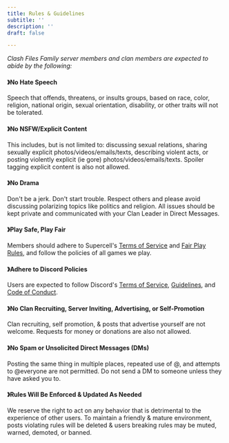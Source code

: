 ```yaml
---
title: Rules & Guidelines
subtitle: ''
description: ''
draft: false

---
```

_Clash Files Family server members and clan members are expected to abide by the following:_

#### 》No Hate Speech

Speech that offends, threatens, or insults groups, based on race, color, religion, national origin, sexual orientation, disability, or other traits will not be tolerated.

#### 》No NSFW/Explicit Content

This includes, but is not limited to: discussing sexual relations, sharing sexually explicit photos/videos/emails/texts, describing violent acts, or posting violently explicit (ie gore) photos/videos/emails/texts. Spoiler tagging explicit content is also not allowed.

#### 》No Drama

Don't be a jerk. Don't start trouble. Respect others and please avoid discussing polarizing topics like politics and religion. All issues should be kept private and communicated with your Clan Leader in Direct Messages.

#### 》Play Safe, Play Fair

Members should adhere to Supercell's [Terms of Service](https://supercell.com/en/terms-of-service/) and [Fair Play Rules](https://supercell.com/en/safe-and-fair-play/), and follow the policies of all games we play.

#### 》Adhere to Discord Policies

Users are expected to follow Discord's [Terms of Service](https://discordapp.com/terms), [Guidelines](https://discordapp.com/guidelines), and [Code of Conduct](https://support.discord.com/hc/en-us/articles/360024871991-Discord-Partnership-Code-of-Conduct).

#### 》No Clan Recruiting, Server Inviting, Advertising, or Self-Promotion

Clan recruiting, self promotion, & posts that advertise yourself are not welcome. Requests for money or donations are also not allowed.

#### 》No Spam or Unsolicited Direct Messages (DMs)

Posting the same thing in multiple places, repeated use of @, and attempts to @everyone are not permitted. Do not send a DM to someone unless they have asked you to.

#### 》Rules Will Be Enforced & Updated As Needed

We reserve the right to act on any behavior that is detrimental to the experience of other users. To maintain a friendly & mature environment, posts violating rules will be deleted & users breaking rules may be muted, warned, demoted, or banned.